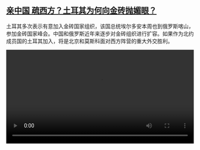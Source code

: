 <!--1730024226000-->
[亲中国 疏西方？土耳其为何向金砖抛媚眼？](https://www.dw.com/zh/%E4%BA%B2%E4%B8%AD%E5%9B%BD%20%E7%96%8F%E8%A5%BF%E6%96%B9%EF%BC%9F%E5%9C%9F%E8%80%B3%E5%85%B6%E4%B8%BA%E4%BD%95%E5%90%91%E9%87%91%E7%A0%96%E6%8A%9B%E5%AA%9A%E7%9C%BC%EF%BC%9F/a-70581858)
------

<p>土耳其多次表示有意加入金砖国家组织，该国总统埃尔多安本周也到俄罗斯喀山，参加金砖国家峰会。中国和俄罗斯近年来逐步对金砖组织进行扩容。如果作为北约成员国的土耳其加入，将是北京和莫斯科面对西方阵营的重大外交胜利。</small></p><video src="https://tvdownloaddw-a.akamaihd.net/Events/mp4/vdt_zh/2024/dwvgchi241023_turksbrics_01smw_AVC_1280x720.mp4" controls style="width:100%"></video>
